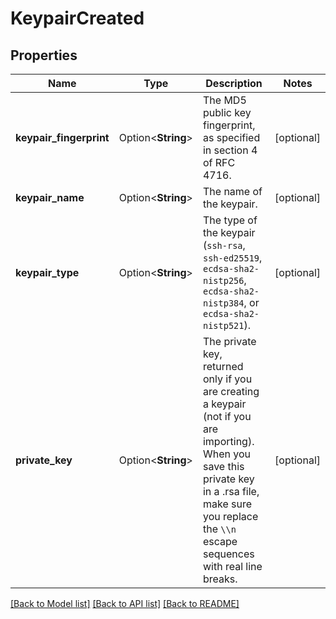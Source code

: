 # KeypairCreated

## Properties

Name | Type | Description | Notes
------------ | ------------- | ------------- | -------------
**keypair_fingerprint** | Option<**String**> | The MD5 public key fingerprint, as specified in section 4 of RFC 4716. | [optional]
**keypair_name** | Option<**String**> | The name of the keypair. | [optional]
**keypair_type** | Option<**String**> | The type of the keypair (`ssh-rsa`, `ssh-ed25519`, `ecdsa-sha2-nistp256`, `ecdsa-sha2-nistp384`, or `ecdsa-sha2-nistp521`). | [optional]
**private_key** | Option<**String**> | The private key, returned only if you are creating a keypair (not if you are importing). When you save this private key in a .rsa file, make sure you replace the `\\n` escape sequences with real line breaks. | [optional]

[[Back to Model list]](../README.md#documentation-for-models) [[Back to API list]](../README.md#documentation-for-api-endpoints) [[Back to README]](../README.md)


